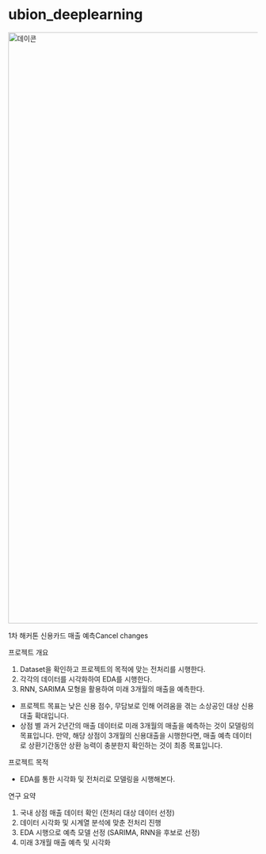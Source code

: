 # ubion_deeplearning

<img width="1195" alt="데이콘" src="https://user-images.githubusercontent.com/87803612/136421519-3135684b-19ca-4601-8263-be30986e39df.png">


1차 해커톤 신용카드 매출 예측Cancel changes

프로젝트 개요
1. Dataset을 확인하고 프로젝트의 목적에 맞는 전처리를 시행한다.
2. 각각의 데이터를 시각화하여 EDA를 시행한다.
3. RNN, SARIMA 모형을 활용하여 미래 3개월의 매출을 예측한다.

- 프로젝트 목표는 낮은 신용 점수, 무담보로 인해 어려움을 겪는 소상공인 대상 신용 대출 확대입니다.
- 상점 별 과거 2년간의 매출 데이터로 미래 3개월의 매출을 예측하는 것이 모델링의 목표입니다. 만약, 해당 상점이 3개월의 신용대출을 시행한다면, 매출 예측 데이터로 상환기간동안 상환 능력이 충분한지 확인하는 것이 최종 목표입니다.

프로젝트 목적
- EDA를 통한 시각화 및 전처리로 모델링을 시행해본다.

연구 요약
1.	국내 상점 매출 데이터 확인 (전처리 대상 데이터 선정)
2.	데이터 시각화 및 시계열 분석에 맞춘 전처리 진행
3.	EDA 시행으로 예측 모델 선정 (SARIMA, RNN을 후보로 선정)
4.	미래 3개월 매출 예측 및 시각화
